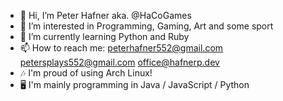 - 👋 Hi, I’m Peter Hafner aka. @HaCoGames
- 👀 I’m interested in Programming, Gaming, Art and some sport
- 🌱 I’m currently learning Python and Ruby
- 📫 How to reach me:  peterhafner552@gmail.com  petersplays552@gmail.com  office@hafnerp.dev
- 🎶 I'm proud of using Arch Linux!
- 🖥️ I'm mainly programming in Java / JavaScript / Python
<!---
HaCoGames/HaCoGames is a ✨ special ✨ repository because its `README.md` (this file) appears on your GitHub profile.
You can click the Preview link to take a look at your changes.
--->
